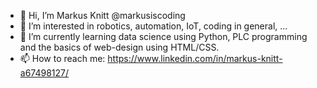 - 👋 Hi, I’m Markus Knitt @markusiscoding
- 👀 I’m interested in robotics, automation, IoT, coding in general, ...
- 🌱 I’m currently learning data science using Python, PLC programming and the basics of web-design using HTML/CSS.
- 📫 How to reach me: https://www.linkedin.com/in/markus-knitt-a67498127/

<!---
markusiscoding/markusiscoding is a ✨ special ✨ repository because its `README.md` (this file) appears on your GitHub profile.
You can click the Preview link to take a look at your changes.
--->

